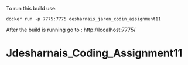 To run this build use:

```docker run -p 7775:7775 desharnais_jaron_codin_assignment11```

After the build is running go to :
http://localhost:7775/

# Jdesharnais_Coding_Assignment11
